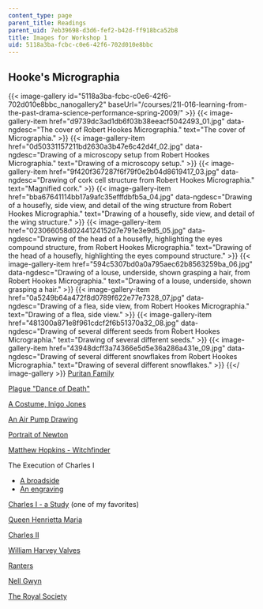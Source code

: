 ```yaml
---
content_type: page
parent_title: Readings
parent_uid: 7eb39698-d3d6-fef2-b42d-ff918bca52b8
title: Images for Workshop 1
uid: 5118a3ba-fcbc-c0e6-42f6-702d010e8bbc
---
```


Hooke's Micrographia
--------------------
{{< image-gallery id="5118a3ba-fcbc-c0e6-42f6-702d010e8bbc_nanogallery2" baseUrl="/courses/21l-016-learning-from-the-past-drama-science-performance-spring-2009/" >}}
{{< image-gallery-item href="d9739dc3ad1db6f03b38eeacf5042493_01.jpg" data-ngdesc="The cover of Robert Hookes Micrographia." text="The cover of Micrographia." >}}
{{< image-gallery-item href="0d50331157211bd2630a3b47e6c42d4f_02.jpg" data-ngdesc="Drawing of a microscopy setup from Robert Hookes Micrographia." text="Drawing of a microscopy setup." >}}
{{< image-gallery-item href="9f420f367287f6f79f0e2b04d8619417_03.jpg" data-ngdesc="Drawing of cork cell structure from Robert Hookes Micrographia." text="Magnified cork." >}}
{{< image-gallery-item href="bba67641114bb17a9afc35efffdbfb5a_04.jpg" data-ngdesc="Drawing of a housefly, side view, and detail of the wing structure from Robert Hookes Micrographia." text="Drawing of a housefly, side view, and detail of the wing structure." >}}
{{< image-gallery-item href="023066058d0244124152d7e791e3e9d5_05.jpg" data-ngdesc="Drawing of the head of a housefly, highlighting the eyes compound structure, from Robert Hookes Micrographia." text="Drawing of the head of a housefly, highlighting the eyes compound structure." >}}
{{< image-gallery-item href="594c5307bd0a0a795aec62b8563259ba_06.jpg" data-ngdesc="Drawing of a louse, underside, shown grasping a hair, from Robert Hookes Micrographia." text="Drawing of a louse, underside, shown grasping a hair." >}}
{{< image-gallery-item href="0a5249b64a472f8d0789f622e77e7328_07.jpg" data-ngdesc="Drawing of a flea, side view, from Robert Hookes Micrographia." text="Drawing of a flea, side view." >}}
{{< image-gallery-item href="481300a871e8f961cdcf2f6b51370a32_08.jpg" data-ngdesc="Drawing of several different seeds from Robert Hookes Micrographia." text="Drawing of several different seeds." >}}
{{< image-gallery-item href="43948dcff3a74366e5d5e36a286a431e_09.jpg" data-ngdesc="Drawing of several different snowflakes from Robert Hookes Micrographia." text="Drawing of several different snowflakes." >}}
{{</ image-gallery >}}
[Puritan Family](https://www.britannica.com/topic/Puritanism)

[Plague "Dance of Death"](https://commons.wikimedia.org/wiki/File:Nuremberg_chronicles_-_Dance_of_Death_(CCLXIIIIv).jpg)

[A Costume, Inigo Jones](https://www.bl.uk/collection-items/inigo-jones-designs-for-masque-costumes)

[An Air Pump Drawing](http://www.princeton.edu/~his291/Air_Pump.html)

[Portrait of Newton](http://en.wikipedia.org/wiki/Isaac_Newton)

[Matthew Hopkins - Witchfinder](http://special.lib.gla.ac.uk/images/exhibitions/damned/dadisc.gif)

The Execution of Charles I

*   [A broadside](http://www.bbc.co.uk/radio4/history/empire/images/synopsis/23.jpg)
*   [An engraving](http://www.finerareprints.com/blog-and-tips-about-antique-prints/what-is-an-engraving)

[Charles I - a Study](http://en.wikipedia.org/wiki/Image:Charlesx3.JPG) (one of my favorites)

[Queen Henrietta Maria](http://en.wikipedia.org/wiki/Image:Henrietta_Maria.jpg)

[Charles II](http://clendening.kumc.edu/dc/pc/Charles_II.jpg)

[William Harvey Valves](http://www.umich.edu/~ece/student_projects/anatomy/images/harvey_plate.gif)

[Ranters](https://www.brh.org.uk/site/articles/a-glorious-liberty/)

[Nell Gwyn](http://en.wikipedia.org/wiki/Nell_Gwyn)

[The Royal Society](http://www.stanford.edu/class/history34q/readings/ShapinSchaffer/RoyalSociety.jpeg)